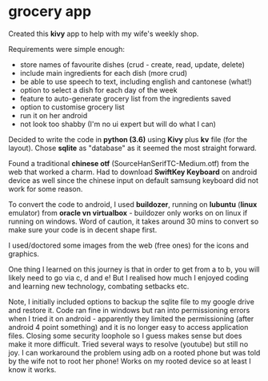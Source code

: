 # grocery app
Created this **kivy** app to help with my wife's weekly shop.

Requirements were simple enough:
  - store names of favourite dishes (crud - create, read, update, delete)
  - include main ingredients for each dish (more crud)
  - be able to use speech to text, including english and cantonese (what!)
  - option to select a dish for each day of the week
  - feature to auto-generate grocery list from the ingredients saved
  - option to customise grocery list
  - run it on her android
  - not look too shabby (I'm no ui expert but will do what I can)
  
Decided to write the code in **python (3.6)** using **Kivy** plus **kv** file (for the layout).
Chose **sqlite** as "database" as it seemed the most straight forward.

Found a traditional **chinese otf** (SourceHanSerifTC-Medium.otf) from the web that worked a charm. Had to download **SwiftKey Keyboard** on android device as well since the chinese input on default samsung keyboard did not work for some reason.

To convert the code to android, I used **buildozer**, running on **lubuntu** (**linux** emulator) from **oracle vn virtualbox** - buildozer only works on on linux if running on windows. Word of caution, it takes around 30 mins to convert so make sure your code is in decent shape first.

I used/doctored some images from the web (free ones) for the icons and graphics. 

One thing I learned on this journey is that in order to get from a to b, you will likely need to go via c, d and e!
But I realised how much I enjoyed coding and learning new technology, combating setbacks etc.

Note, I initially included options to backup the sqlite file to my google drive and restore it.
Code ran fine in windows but ran into permissioning errors when I tried it on android - apparently they limited the permissioning (after android 4 point something) and it is no longer easy to access application files. Closing some security loophole so I guess makes sense but does make it more difficult. Tried several ways to resolve (youtube) but still no joy. I can workaround the problem using adb on a rooted phone but was told by the wife not to root her phone! Works on my rooted device so at least I know it works.
